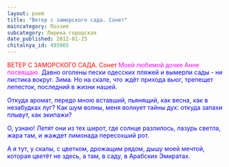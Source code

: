 ```yaml
---
layout: poem
title: "Ветер с заморского сада. Сонет"
maincategory: Поэзия
subcategory: Лирика городская
date_published: 2012-01-25
chitalnya_id: 493965
---
```





<FONT COLOR="#ff0000">ВЕТЕР С ЗАМОРСКОГО САДА. Сонет
</FONT>
 <FONT COLOR="#ff00ff">Моей любимой дочке Анне посвящаю.
</FONT>
<FONT COLOR="#0000ff">Давно оголены пески одесских пляжей
и вымерли сады - ни листика вокруг.
Зима. Но на скале, что ждёт прихода вьюг,
трепещет лепесток, последний в жизни нашей.

Откуда аромат, передо мною вставший,
пьянящий, как весна, как в незабудках луг?
Как шум волны, меня волнует тайны дух:
откуда запахи плывут, как экипажи?

О, узнаю! Летят они из тех широт,
где солнце разлилось, лазурь светла, жара там,
и жаждет лимонада пересохший рот.

А я тут, у скалы, с цветком, дрожащим рядом,
дышу моей мечтой, которая цветёт
не здесь, а там, в саду, в Арабских Эмиратах.</FONT>

 





